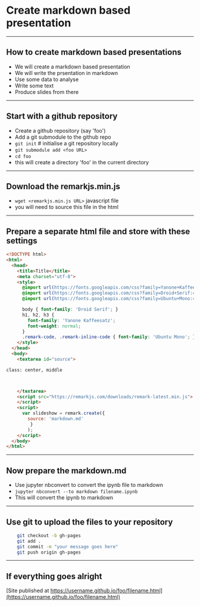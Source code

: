 
# Create markdown based presentation
---
## How to create markdown based presentations
- We will create a markdown based presentation
- We will write the prsentation in markdown
- Use some data to analyse
- Write some text
- Produce slides from there
---

## Start with a github repository
- Create a github repository (say 'foo')
- Add a git submodule to the github repo
- `git init` # initialise a git repository locally
- `git submodule add <foo URL>`
- `cd foo` 
- this will create a directory 'foo' in the current directory
---

## Download the remarkjs.min.js 
- `wget <remarkjs.min.js URL>` javascript file
- you will need to source this file in the html
---
## Prepare a separate html file and store with these settings
```html
<!DOCTYPE html>
<html>
  <head>
    <title>Title</title>
    <meta charset="utf-8">
    <style>
      @import url(https://fonts.googleapis.com/css?family=Yanone+Kaffeesatz);
      @import url(https://fonts.googleapis.com/css?family=Droid+Serif:400,700,400italic);
      @import url(https://fonts.googleapis.com/css?family=Ubuntu+Mono:400,700,400italic);

      body { font-family: 'Droid Serif'; }
      h1, h2, h3 {
        font-family: 'Yanone Kaffeesatz';
        font-weight: normal;
      }
      .remark-code, .remark-inline-code { font-family: 'Ubuntu Mono'; }
    </style>
  </head>
  <body>
    <textarea id="source">

class: center, middle



    </textarea>
    <script src="https://remarkjs.com/downloads/remark-latest.min.js">
    </script>
    <script>
      var slideshow = remark.create({
        source: 'markdown.md'
         }
        );
    </script>
  </body>
</html>
```

---
## Now prepare the markdown.md
- Use jupyter nbconvert to convert the ipynb file to markdown
- `jupyter nbconvert --to markdown filename.ipynb`
- This will convert the ipynb to markdown
---
## Use git to upload the files to your repository

```bash
    git checkout -b gh-pages
    git add .
    git commit -m "your message goes here"
    git push origin gh-pages
```
---

## If everything goes alright

[Site published at https://username.github.io/foo/filename.html](https://username.github.io/foo/filename.html)

